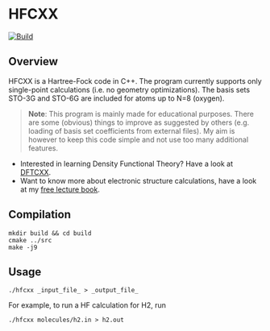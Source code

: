 # HFCXX

[![Build](https://github.com/ifilot/hfcxx/actions/workflows/build.yml/badge.svg)](https://github.com/ifilot/hfcxx/actions/workflows/build.yml)

## Overview

HFCXX is a Hartree-Fock code in C++. The program currently supports only
single-point calculations (i.e. no geometry optimizations). The basis 
sets STO-3G and STO-6G are included for atoms up to N=8 (oxygen). 

> **Note**: This program is mainly made for educational purposes. There are some
> (obvious) things to improve as suggested by others (e.g. loading of basis
> set coefficients from external files). My aim is however to keep this code
> simple and not use too many additional features.

* Interested in learning Density Functional Theory? Have a look at
  [DFTCXX](https://github.com/ifilot/dftcxx).
* Want to know more about electronic structure calculations, have a look at my
  [free lecture book](https://ifilot.pages.tue.nl/elements-of-electronic-structure-theory/).

## Compilation

```
mkdir build && cd build
cmake ../src
make -j9
```

## Usage

```
./hfcxx _input_file_ > _output_file_
```

For example, to run a HF calculation for H2, run

```
./hfcxx molecules/h2.in > h2.out
```

